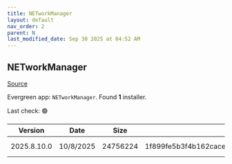 ```yaml
---
title: NETworkManager
layout: default
nav_order: 2
parent: N
last_modified_date: Sep 30 2025 at 04:52 AM
---
```


## NETworkManager

[Source](https://github.com/BornToBeRoot/NETworkManager)

Evergreen app: `NETworkManager`. Found **1** installer.

Last check: 🟢

| Version     | Date      | Size     | Sha256                                                           | Architecture | InstallerType | Type | URI                                                                                                                                                                                                                                    |
| ----------- | --------- | -------- | ---------------------------------------------------------------- | ------------ | ------------- | ---- | -------------------------------------------------------------------------------------------------------------------------------------------------------------------------------------------------------------------------------------- |
| 2025.8.10.0 | 10/8/2025 | 24756224 | 1f899fe5b3f4b162caced4e933b3033734995d5ca6ad95f6bace5bb5ab63a6ac | x86          | Default       | msi  | [https://github.com/BornToBeRoot/NETworkManager/releases/download/2025.8.10.0/NETworkManager_2025.8.10.0_Setup.msi](https://github.com/BornToBeRoot/NETworkManager/releases/download/2025.8.10.0/NETworkManager_2025.8.10.0_Setup.msi) |
